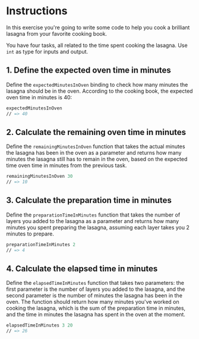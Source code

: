 # Instructions

In this exercise you're going to write some code to help you cook a brilliant lasagna from your favorite cooking book.

You have four tasks, all related to the time spent cooking the lasagna. Use `int` as type for inputs and output.

## 1. Define the expected oven time in minutes

Define the `expectedMinutesInOven` binding to check how many minutes the lasagna should be in the oven. According to the cooking book, the expected oven time in minutes is 40:

```fsharp
expectedMinutesInOven
// => 40
```

## 2. Calculate the remaining oven time in minutes

Define the `remainingMinutesInOven` function that takes the actual minutes the lasagna has been in the oven as a parameter and returns how many minutes the lasagna still has to remain in the oven, based on the expected time oven time in minutes from the previous task.

```fsharp
remainingMinutesInOven 30
// => 10
```

## 3. Calculate the preparation time in minutes

Define the `preparationTimeInMinutes` function that takes the number of layers you added to the lasagna as a parameter and returns how many minutes you spent preparing the lasagna, assuming each layer takes you 2 minutes to prepare.

```fsharp
preparationTimeInMinutes 2
// => 4
```

## 4. Calculate the elapsed time in minutes

Define the `elapsedTimeInMinutes` function that takes two parameters: the first parameter is the number of layers you added to the lasagna, and the second parameter is the number of minutes the lasagna has been in the oven. The function should return how many minutes you've worked on cooking the lasagna, which is the sum of the preparation time in minutes, and the time in minutes the lasagna has spent in the oven at the moment.

```fsharp
elapsedTimeInMinutes 3 20
// => 26
```
